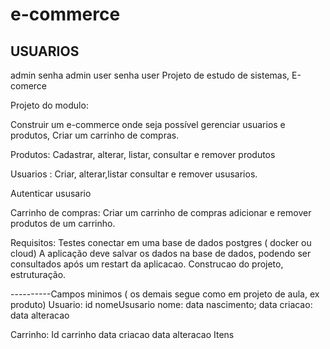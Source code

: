 # e-commerce

## USUARIOS
admin senha admin
user senha user
Projeto de estudo de sistemas, E-comerce

Projeto do modulo: 

 Construir um e-commerce onde seja possível gerenciar usuarios e produtos, Criar um carrinho de compras.  

Produtos:
    Cadastrar, alterar, listar, consultar e remover produtos

Usuarios : 
    Criar, alterar,listar consultar e remover ususarios.

Autenticar ususario

Carrinho de compras:
    Criar um carrinho de compras
    adicionar e remover produtos de um carrinho.

Requisitos:
 Testes
 conectar em uma base de dados postgres ( docker ou cloud)
 A aplicação deve salvar os dados na base de dados, podendo ser consultados após um restart da aplicacao.
 Construcao do projeto, estruturação.

----------Campos minimos ( os demais segue como em projeto de aula, ex produto)
Usuario:
id
nomeUsusario
nome:
data nascimento;
data criacao:
data alteracao

Carrinho:
Id carrinho
data criacao
data alteracao
Itens
